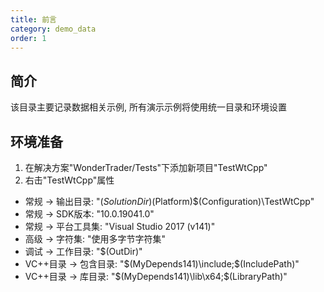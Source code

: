 ```yaml
---
title: 前言
category: demo_data
order: 1
---
```


## 简介
该目录主要记录数据相关示例, 所有演示示例将使用统一目录和环境设置

## 环境准备
1. 在解决方案"WonderTrader/Tests"下添加新项目"TestWtCpp"
2. 右击"TestWtCpp"属性
- 常规 -> 输出目录: "$(SolutionDir)$(Platform)\$(Configuration)\TestWtCpp\"
- 常规 -> SDK版本: "10.0.19041.0"
- 常规 -> 平台工具集: "Visual Studio 2017 (v141)"
- 高级 -> 字符集: "使用多字节字符集"
- 调试 -> 工作目录: "$(OutDir)"
- VC++目录 -> 包含目录: "$(MyDepends141)\include;$(IncludePath)"
- VC++目录 -> 库目录: "$(MyDepends141)\lib\x64;$(LibraryPath)"
